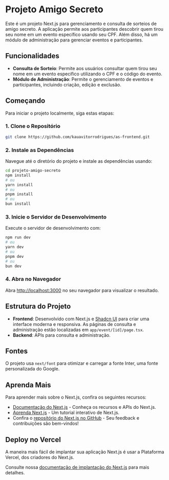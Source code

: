 # Projeto Amigo Secreto

Este é um projeto Next.js para gerenciamento e consulta de sorteios de amigo secreto. A aplicação permite aos participantes descobrir quem tirou seu nome em um evento específico usando seu CPF. Além disso, há um módulo de administração para gerenciar eventos e participantes.

## Funcionalidades

- **Consulta de Sorteio**: Permite aos usuários consultar quem tirou seu nome em um evento específico utilizando o CPF e o código do evento.
- **Módulo de Administração**: Permite o gerenciamento de eventos e participantes, incluindo criação, edição e exclusão.

## Começando

Para iniciar o projeto localmente, siga estas etapas:

### 1. Clone o Repositório

```bash
git clone https://github.com/kauavitorrodrigues/as-frontend.git
```

### 2. Instale as Dependências

Navegue até o diretório do projeto e instale as dependências usando:

```bash
cd projeto-amigo-secreto
npm install
# ou
yarn install
# ou
pnpm install
# ou
bun install
```

### 3. Inicie o Servidor de Desenvolvimento

Execute o servidor de desenvolvimento com:

```bash
npm run dev
# ou
yarn dev
# ou
pnpm dev
# ou
bun dev
```

### 4. Abra no Navegador

Abra [http://localhost:3000](http://localhost:3000) no seu navegador para visualizar o resultado.

## Estrutura do Projeto

- **Frontend**: Desenvolvido com Next.js e [Shadcn UI](https://shadcn.dev) para criar uma interface moderna e responsiva. As páginas de consulta e administração estão localizadas em `app/event/[id]/page.tsx`.
- **Backend**: APIs para consulta e administração.

## Fontes

O projeto usa `next/font` para otimizar e carregar a fonte Inter, uma fonte personalizada do Google.

## Aprenda Mais

Para aprender mais sobre o Next.js, confira os seguintes recursos:

- [Documentação do Next.js](https://nextjs.org/docs) - Conheça os recursos e APIs do Next.js.
- [Aprenda Next.js](https://nextjs.org/learn) - Um tutorial interativo de Next.js.
- Confira o [repositório do Next.js no GitHub](https://github.com/vercel/next.js) - Seu feedback e contribuições são bem-vindos!

## Deploy no Vercel

A maneira mais fácil de implantar sua aplicação Next.js é usar a Plataforma Vercel, dos criadores do Next.js.

Consulte nossa [documentação de implantação do Next.js](https://nextjs.org/docs/deployment) para mais detalhes.